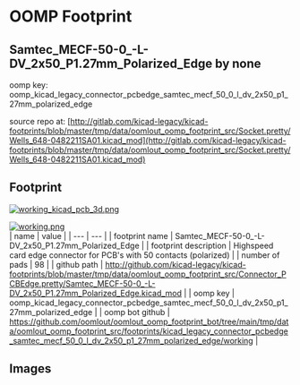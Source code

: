 # OOMP Footprint  
## Samtec_MECF-50-0_-L-DV_2x50_P1.27mm_Polarized_Edge  by none  
  
oomp key: oomp_kicad_legacy_connector_pcbedge_samtec_mecf_50_0_l_dv_2x50_p1_27mm_polarized_edge  
  
source repo at: [http://gitlab.com/kicad-legacy/kicad-footprints/blob/master/tmp/data/oomlout_oomp_footprint_src/Socket.pretty/Wells_648-0482211SA01.kicad_mod](http://gitlab.com/kicad-legacy/kicad-footprints/blob/master/tmp/data/oomlout_oomp_footprint_src/Socket.pretty/Wells_648-0482211SA01.kicad_mod)  
## Footprint  
  
[![working_kicad_pcb_3d.png](working_kicad_pcb_3d_600.png)](working_kicad_pcb_3d.png)  
  
[![working.png](working_600.png)](working.png)  
| name | value | 
| --- | --- | 
| footprint name | Samtec_MECF-50-0_-L-DV_2x50_P1.27mm_Polarized_Edge | 
| footprint description | Highspeed card edge connector for PCB's with 50 contacts (polarized) | 
| number of pads | 98 | 
| github path | http://github.com/kicad-legacy/kicad-footprints/blob/master/tmp/data/oomlout_oomp_footprint_src/Connector_PCBEdge.pretty/Samtec_MECF-50-0_-L-DV_2x50_P1.27mm_Polarized_Edge.kicad_mod | 
| oomp key | oomp_kicad_legacy_connector_pcbedge_samtec_mecf_50_0_l_dv_2x50_p1_27mm_polarized_edge | 
| oomp bot github | https://github.com/oomlout/oomlout_oomp_footprint_bot/tree/main/tmp/data/oomlout_oomp_footprint_src/footprints/kicad_legacy_connector_pcbedge_samtec_mecf_50_0_l_dv_2x50_p1_27mm_polarized_edge/working | 
## Images  
